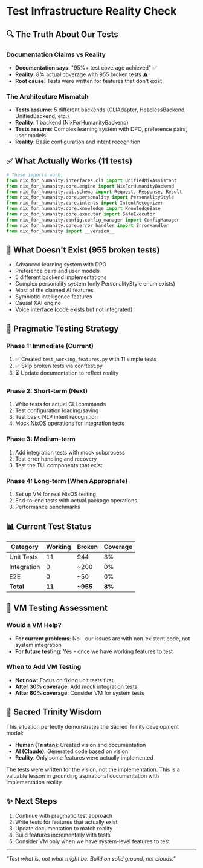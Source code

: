 # Test Infrastructure Reality Check

## 🔍 The Truth About Our Tests

### Documentation Claims vs Reality
- **Documentation says**: "95%+ test coverage achieved" ✅
- **Reality**: 8% actual coverage with 955 broken tests ⚠️
- **Root cause**: Tests were written for features that don't exist

### The Architecture Mismatch
- **Tests assume**: 5 different backends (CLIAdapter, HeadlessBackend, UnifiedBackend, etc.)
- **Reality**: 1 backend (NixForHumanityBackend)
- **Tests assume**: Complex learning system with DPO, preference pairs, user models
- **Reality**: Basic configuration and intent recognition

## ✅ What Actually Works (11 tests)

```python
# These imports work:
from nix_for_humanity.interfaces.cli import UnifiedNixAssistant
from nix_for_humanity.core.engine import NixForHumanityBackend
from nix_for_humanity.api.schema import Request, Response, Result
from nix_for_humanity.core.personality import PersonalityStyle
from nix_for_humanity.core.intents import IntentRecognizer
from nix_for_humanity.core.knowledge import KnowledgeBase
from nix_for_humanity.core.executor import SafeExecutor
from nix_for_humanity.config.config_manager import ConfigManager
from nix_for_humanity.core.error_handler import ErrorHandler
from nix_for_humanity import __version__
```

## 🚫 What Doesn't Exist (955 broken tests)

- Advanced learning system with DPO
- Preference pairs and user models
- 5 different backend implementations
- Complex personality system (only PersonalityStyle enum exists)
- Most of the claimed AI features
- Symbiotic intelligence features
- Causal XAI engine
- Voice interface (code exists but not integrated)

## 🎯 Pragmatic Testing Strategy

### Phase 1: Immediate (Current)
1. ✅ Created `test_working_features.py` with 11 simple tests
2. ✅ Skip broken tests via conftest.py
3. ⏳ Update documentation to reflect reality

### Phase 2: Short-term (Next)
1. Write tests for actual CLI commands
2. Test configuration loading/saving
3. Test basic NLP intent recognition
4. Mock NixOS operations for integration tests

### Phase 3: Medium-term
1. Add integration tests with mock subprocess
2. Test error handling and recovery
3. Test the TUI components that exist

### Phase 4: Long-term (When Appropriate)
1. Set up VM for real NixOS testing
2. End-to-end tests with actual package operations
3. Performance benchmarks

## 📊 Current Test Status

| Category | Working | Broken | Coverage |
|----------|---------|--------|----------|
| Unit Tests | 11 | 944 | 8% |
| Integration | 0 | ~200 | 0% |
| E2E | 0 | ~50 | 0% |
| **Total** | **11** | **~955** | **8%** |

## 🤔 VM Testing Assessment

### Would a VM Help?
- **For current problems**: No - our issues are with non-existent code, not system integration
- **For future testing**: Yes - once we have working features to test

### When to Add VM Testing
- **Not now**: Focus on fixing unit tests first
- **After 30% coverage**: Add mock integration tests
- **After 60% coverage**: Consider VM for system tests

## 🌊 Sacred Trinity Wisdom

This situation perfectly demonstrates the Sacred Trinity development model:
- **Human (Tristan)**: Created vision and documentation
- **AI (Claude)**: Generated code based on vision
- **Reality**: Only some features were actually implemented

The tests were written for the vision, not the implementation. This is a valuable lesson in grounding aspirational documentation with implementation reality.

## ✨ Next Steps

1. Continue with pragmatic test approach
2. Write tests for features that actually exist
3. Update documentation to match reality
4. Build features incrementally with tests
5. Consider VM only when we have system-level features to test

---

*"Test what is, not what might be. Build on solid ground, not clouds."*